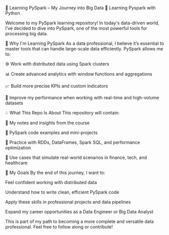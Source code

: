 🚀 Learning PySpark – My Journey into Big Data
🐍 Learning Pyspark with Python

Welcome to my PySpark learning repository!
In today's data-driven world, I’ve decided to dive into PySpark, one of the most powerful tools for processing big data.

🧠 Why I'm Learning PySpark
As a data professional, I believe it’s essential to master tools that can handle large-scale data efficiently. PySpark allows me to:

⚙️ Work with distributed data using Spark clusters

📊 Create advanced analytics with window functions and aggregations

📈 Build more precise KPIs and custom indicators

🚀 Improve my performance when working with real-time and high-volume datasets


💡 What This Repo Is About
This repository will contain:

📝 My notes and insights from the course

📂 PySpark code examples and mini-projects

🧪 Practice with RDDs, DataFrames, Spark SQL, and performance optimization

📌 Use cases that simulate real-world scenarios in finance, tech, and healthcare

🎯 My Goals
By the end of this journey, I want to:

Feel confident working with distributed data

Understand how to write clean, efficient PySpark code

Apply these skills in professional projects and data pipelines

Expand my career opportunities as a Data Engineer or Big Data Analyst


This is part of my path to becoming a more complete and versatile data professional.
Feel free to follow along or contribute!

